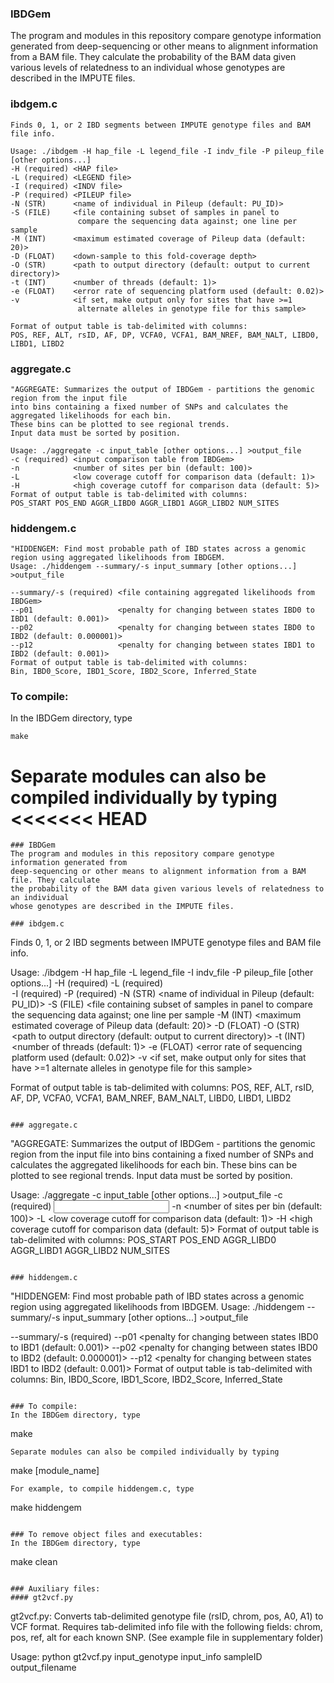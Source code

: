 ### IBDGem
The program and modules in this repository compare genotype information generated from
deep-sequencing or other means to alignment information from a BAM file. They calculate
the probability of the BAM data given various levels of relatedness to an individual 
whose genotypes are described in the IMPUTE files.

### ibdgem.c
```
Finds 0, 1, or 2 IBD segments between IMPUTE genotype files and BAM file info.

Usage: ./ibdgem -H hap_file -L legend_file -I indv_file -P pileup_file [other options...]
-H (required) <HAP file>
-L (required) <LEGEND file>
-I (required) <INDV file>
-P (required) <PILEUP file>
-N (STR)      <name of individual in Pileup (default: PU_ID)>
-S (FILE)     <file containing subset of samples in panel to
               compare the sequencing data against; one line per sample
-M (INT)      <maximum estimated coverage of Pileup data (default: 20)>
-D (FLOAT)    <down-sample to this fold-coverage depth>
-O (STR)      <path to output directory (default: output to current directory)>
-t (INT)      <number of threads (default: 1)>
-e (FLOAT)    <error rate of sequencing platform used (default: 0.02)>
-v            <if set, make output only for sites that have >=1
               alternate alleles in genotype file for this sample>
               
Format of output table is tab-delimited with columns:
POS, REF, ALT, rsID, AF, DP, VCFA0, VCFA1, BAM_NREF, BAM_NALT, LIBD0, LIBD1, LIBD2
```

### aggregate.c
```
"AGGREGATE: Summarizes the output of IBDGem - partitions the genomic region from the input file
into bins containing a fixed number of SNPs and calculates the aggregated likelihoods for each bin.
These bins can be plotted to see regional trends.
Input data must be sorted by position.

Usage: ./aggregate -c input_table [other options...] >output_file
-c (required) <input comparison table from IBDGem>
-n            <number of sites per bin (default: 100)>
-L            <low coverage cutoff for comparison data (default: 1)>
-H            <high coverage cutoff for comparison data (default: 5)>
Format of output table is tab-delimited with columns:
POS_START POS_END AGGR_LIBD0 AGGR_LIBD1 AGGR_LIBD2 NUM_SITES
```

### hiddengem.c
```
"HIDDENGEM: Find most probable path of IBD states across a genomic region using aggregated likelihoods from IBDGEM.
Usage: ./hiddengem --summary/-s input_summary [other options...] >output_file

--summary/-s (required) <file containing aggregated likelihoods from IBDGem>
--p01                   <penalty for changing between states IBD0 to IBD1 (default: 0.001)>
--p02                   <penalty for changing between states IBD0 to IBD2 (default: 0.000001)>
--p12                   <penalty for changing between states IBD1 to IBD2 (default: 0.001)>
Format of output table is tab-delimited with columns:
Bin, IBD0_Score, IBD1_Score, IBD2_Score, Inferred_State
```

### To compile: 
In the IBDGem directory, type
```
make
```
Separate modules can also be compiled individually by typing
<<<<<<< HEAD
=======
```
### IBDGem
The program and modules in this repository compare genotype information generated from
deep-sequencing or other means to alignment information from a BAM file. They calculate
the probability of the BAM data given various levels of relatedness to an individual 
whose genotypes are described in the IMPUTE files.

### ibdgem.c
```
Finds 0, 1, or 2 IBD segments between IMPUTE genotype files and BAM file info.

Usage: ./ibdgem -H hap_file -L legend_file -I indv_file -P pileup_file [other options...]
-H (required) <HAP file>
-L (required) <LEGEND file>
-I (required) <INDV file>
-P (required) <PILEUP file>
-N (STR)      <name of individual in Pileup (default: PU_ID)>
-S (FILE)     <file containing subset of samples in panel to
               compare the sequencing data against; one line per sample
-M (INT)      <maximum estimated coverage of Pileup data (default: 20)>
-D (FLOAT)    <down-sample to this fold-coverage depth>
-O (STR)      <path to output directory (default: output to current directory)>
-t (INT)      <number of threads (default: 1)>
-e (FLOAT)    <error rate of sequencing platform used (default: 0.02)>
-v            <if set, make output only for sites that have >=1
               alternate alleles in genotype file for this sample>
               
Format of output table is tab-delimited with columns:
POS, REF, ALT, rsID, AF, DP, VCFA0, VCFA1, BAM_NREF, BAM_NALT, LIBD0, LIBD1, LIBD2
```

### aggregate.c
```
"AGGREGATE: Summarizes the output of IBDGem - partitions the genomic region from the input file
into bins containing a fixed number of SNPs and calculates the aggregated likelihoods for each bin.
These bins can be plotted to see regional trends.
Input data must be sorted by position.

Usage: ./aggregate -c input_table [other options...] >output_file
-c (required) <input comparison table from IBDGem>
-n            <number of sites per bin (default: 100)>
-L            <low coverage cutoff for comparison data (default: 1)>
-H            <high coverage cutoff for comparison data (default: 5)>
Format of output table is tab-delimited with columns:
POS_START POS_END AGGR_LIBD0 AGGR_LIBD1 AGGR_LIBD2 NUM_SITES
```

### hiddengem.c
```
"HIDDENGEM: Find most probable path of IBD states across a genomic region using aggregated likelihoods from IBDGEM.
Usage: ./hiddengem --summary/-s input_summary [other options...] >output_file

--summary/-s (required) <file containing aggregated likelihoods from IBDGem>
--p01                   <penalty for changing between states IBD0 to IBD1 (default: 0.001)>
--p02                   <penalty for changing between states IBD0 to IBD2 (default: 0.000001)>
--p12                   <penalty for changing between states IBD1 to IBD2 (default: 0.001)>
Format of output table is tab-delimited with columns:
Bin, IBD0_Score, IBD1_Score, IBD2_Score, Inferred_State
```

### To compile: 
In the IBDGem directory, type
```
make
```
Separate modules can also be compiled individually by typing
```
make [module_name]
```
For example, to compile hiddengem.c, type
```
make hiddengem
```

### To remove object files and executables:
In the IBDGem directory, type
```
make clean
```

### Auxiliary files:
#### gt2vcf.py
```
gt2vcf.py: Converts tab-delimited genotype file (rsID, chrom, pos, A0, A1) to VCF format.
Requires tab-delimited info file with the following fields: chrom, pos, ref, alt for each known SNP.
(See example file in supplementary folder)

Usage: python gt2vcf.py input_genotype input_info sampleID output_filename
```
